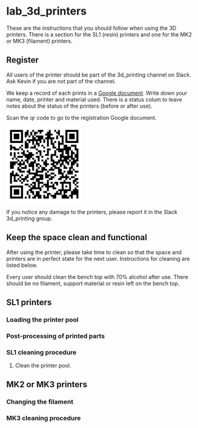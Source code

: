 # lab_3d_printers

These are the instructions that you should follow when using the 3D printers. There is a section for the SL1 (resin) printers and one for the MK2 or MK3 (filament) printers.

## Register 

All users of the printer should be part of the 3d_printing channel on Slack. Ask Kevin if you are not part of the channel.

We keep a record of each prints in a [Google document](https://docs.google.com/spreadsheets/d/1FGzdYLM6jrgUNTdj_JiCUnRUc9556kP5pb-WygoUFwE/edit?usp=sharing). Write down your name, date, printer and material used. There is a status colum to leave notes about the status of the printers (before or after use).

Scan the qr code to go to the registration Google document.

<img src="images/qr-code.png" alt="alt text" width="200"/>

If you notice any damage to the printers, please report it in the Slack 3d_printing group.

## Keep the space clean and functional

After using the printer, please take time to clean so that the space and printers are in perfect state for the next user. Instructions for cleaning are listed below.

Every user should clean the bench top with 70% alcohol after use.  There should be no filament, support material or resin left on the bench top.

## SL1 printers

### Loading the printer pool

### Post-processing of printed parts

### SL1 cleaning procedure

1. Clean the printer pool.


## MK2 or MK3 printers

### Changing the filament

### MK3 cleaning procedure
